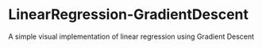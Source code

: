 # LinearRegression-GradientDescent
A simple visual implementation of linear regression using Gradient Descent
